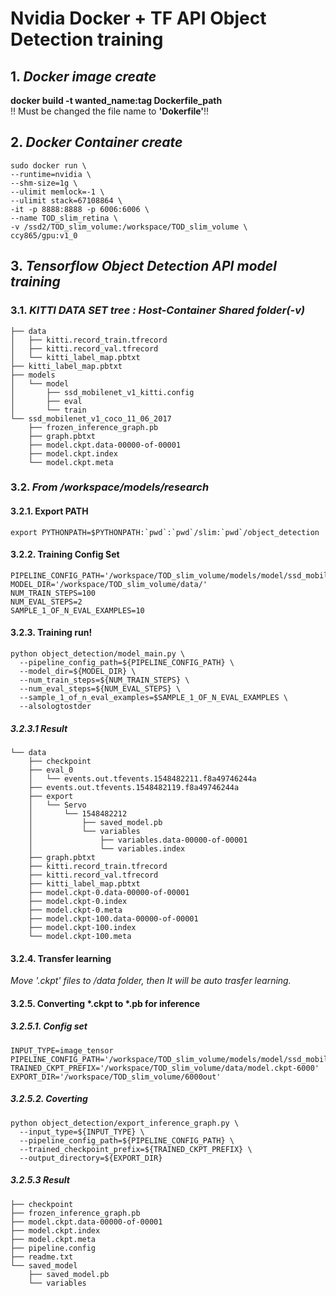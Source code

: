 # Nvidia Docker + TF API Object Detection training
## 1. *Docker image create*  
**docker build -t wanted_name:tag Dockerfile_path**  
!! Must be changed the file name to **'Dokerfile'**!!
## 2. *Docker Container create*  
```
sudo docker run \
--runtime=nvidia \
--shm-size=1g \
--ulimit memlock=-1 \
--ulimit stack=67108864 \
-it -p 8888:8888 -p 6006:6006 \
--name TOD_slim_retina \
-v /ssd2/TOD_slim_volume:/workspace/TOD_slim_volume \
ccy865/gpu:v1_0
```
## 3. *Tensorflow Object Detection API model training*  
### 3.1. *KITTI DATA SET tree : Host-Container Shared folder(-v)*
```
├── data   
│   ├── kitti.record_train.tfrecord  
│   ├── kitti.record_val.tfrecord  
│   └── kitti_label_map.pbtxt  
├── kitti_label_map.pbtxt  
├── models  
│   └── model  
│       ├── ssd_mobilenet_v1_kitti.config  
│       ├── eval  
│       └── train  
└── ssd_mobilenet_v1_coco_11_06_2017  
    ├── frozen_inference_graph.pb  
    ├── graph.pbtxt  
    ├── model.ckpt.data-00000-of-00001  
    ├── model.ckpt.index  
    └── model.ckpt.meta  
```
### 3.2. *From /workspace/models/research*
#### 3.2.1. Export PATH
```
export PYTHONPATH=$PYTHONPATH:`pwd`:`pwd`/slim:`pwd`/object_detection
```
#### 3.2.2. Training Config Set
```
PIPELINE_CONFIG_PATH='/workspace/TOD_slim_volume/models/model/ssd_mobilenet_v1_kitti.config'
MODEL_DIR='/workspace/TOD_slim_volume/data/'
NUM_TRAIN_STEPS=100
NUM_EVAL_STEPS=2
SAMPLE_1_OF_N_EVAL_EXAMPLES=10
```
#### 3.2.3. Training run!
```
python object_detection/model_main.py \
  --pipeline_config_path=${PIPELINE_CONFIG_PATH} \
  --model_dir=${MODEL_DIR} \
  --num_train_steps=${NUM_TRAIN_STEPS} \
  --num_eval_steps=${NUM_EVAL_STEPS} \
  --sample_1_of_n_eval_examples=$SAMPLE_1_OF_N_EVAL_EXAMPLES \
  --alsologtostder
```
##### 3.2.3.1 Result
```
└── data
    ├── checkpoint
    ├── eval_0
    │   └── events.out.tfevents.1548482211.f8a49746244a
    ├── events.out.tfevents.1548482119.f8a49746244a
    ├── export
    │   └── Servo
    │       └── 1548482212
    │           ├── saved_model.pb
    │           └── variables
    │               ├── variables.data-00000-of-00001
    │               └── variables.index
    ├── graph.pbtxt
    ├── kitti.record_train.tfrecord
    ├── kitti.record_val.tfrecord
    ├── kitti_label_map.pbtxt
    ├── model.ckpt-0.data-00000-of-00001
    ├── model.ckpt-0.index
    ├── model.ckpt-0.meta
    ├── model.ckpt-100.data-00000-of-00001
    ├── model.ckpt-100.index
    └── model.ckpt-100.meta
```
#### 3.2.4. Transfer learning
*Move '.ckpt' files to /data folder, then It will be auto trasfer learning.* 
#### 3.2.5. Converting *.ckpt to *.pb for inference
##### 3.2.5.1. Config set
```
INPUT_TYPE=image_tensor
PIPELINE_CONFIG_PATH='/workspace/TOD_slim_volume/models/model/ssd_mobilenet_v1_kitti.config'
TRAINED_CKPT_PREFIX='/workspace/TOD_slim_volume/data/model.ckpt-6000'
EXPORT_DIR='/workspace/TOD_slim_volume/6000out'
```
##### 3.2.5.2. Coverting
```
python object_detection/export_inference_graph.py \
  --input_type=${INPUT_TYPE} \
  --pipeline_config_path=${PIPELINE_CONFIG_PATH} \
  --trained_checkpoint_prefix=${TRAINED_CKPT_PREFIX} \
  --output_directory=${EXPORT_DIR}
```
##### 3.2.5.3 Result
```
├── checkpoint
├── frozen_inference_graph.pb
├── model.ckpt.data-00000-of-00001
├── model.ckpt.index
├── model.ckpt.meta
├── pipeline.config
├── readme.txt
└── saved_model
    ├── saved_model.pb
    └── variables
```
